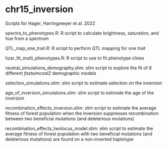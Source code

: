 # chr15_inversion

Scripts for Hager, Harringmeyer et al. 2022

spectra_to_phenotypes.R: R script to calculate brightness, saturation, and hue from a spectrum

QTL_map_one_trait.R: R script to perform QTL mapping for one trait

hzar_fit_multi_phenotypes.R: R script to use to fit phenotype clines

neutral_simulations_demography.slim: slim script to explore the fit of 8 different _fastsimcoal2_ demographic models

selection_simulations.slim: slim script to estimate selection on the inversion

age_of_inversion_simulations.slim: slim script to estimate the age of the inversion

recombination_effects_inversion.slim: slim script to estimate the average fitness of forest population when the inversion suppresses recombination between two beneficial mutations (and deleterious mutations)

recombination_effects_twolocus_model.slim: slim script to estimate the average fitness of forest population with two beneficial mutations (and deleterious mutations) are found on a non-inverted haplotype




